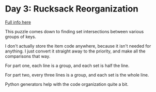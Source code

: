 # Day 3: Rucksack Reorganization

[Full info here](https://adventofcode.com/2022/day/3)

This puzzle comes down to finding set intersections between various groups
of keys.

I don't actually store the item code anywhere, because it isn't needed for
anything. I just convert it straight away to the priority, and make all the
comparisons that way.

For part one, each line is a group, and each set is half the line.

For part two, every three lines is a group, and each set is the whole line.

Python generators help with the code organization quite a bit.


